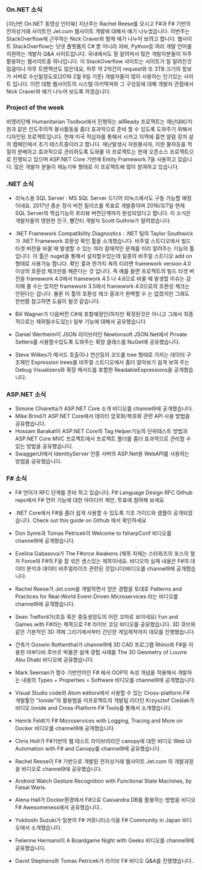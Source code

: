 ### On.NET 소식
[지난번 On.NET 동영상 인터뷰] 지난주는 Rachel Reese를 모시고 F#과 F# 기반의 전자상거래 사이트인 Jet.com 웹사이트 개발에 대해서 얘기 나누었습니다. 이번주는 StackOverflow에 근무하는 Nick Craver와 함께 얘기 나누어 보려고 합니다. 웹사이트 StackOverflow는 닷넷 플렛폼의 C# 뿐 아니라 자바, Python등 여러 개발 언어를 지원하는 개발자 Q&A 사이트입니다. 국내에서도 잘 알려져서 많은 개발자분들이 자주 활용하는 웹사이트중 하나입니다. 이 StackOverflow 사이트는 사이트가 잘 알려진것 많큼이나 하루 트랜잭션도 많은데요, 하루 약 2억건의 request와 또 3TB 크기의 정보가 서버로 수신될정도로(2016 2월 9일 기준) 개발자들이 많이 사용하는 인기있는 사이트 입니다. 이런 대형 웹사이트의 시스템 아키텍쳐와 그 구성등에 대해 개발자 관점에서 Nick Craver와 얘기 나누어 보도록 하겠습니다.

### Project of the week
비영리단체 Humanitarian Toolbox에서 진행하는 allReady 프로젝트는 재난대비/지원과 같은 인도주의적 봉사활동을 좀더 효과적으로  준비 할 수 있도록 도와주기 위해서 디자인된 프로젝트입니다. 현재 미국 적십자를 통해서 시카고 지역에 흡연 알람 장치 설치 캠페인에서 초기 테스트중이라고 합니다. 재난발생시 자원봉사자, 지원 물자등을 적절히 분배하고 효과적으로 관리하도록 도와줄 이 프로젝트는 현재 오픈소스 프로젝트으로 진행되고 있으며 ASP.NET Core 기반에 Entity Framework 7을 사용하고 있습니다. 많은 개발자 분들이 재능기부 형태로 이 프로젝트에 많이 참여하고 있습니다.

### .NET 소식
*  리눅스용 SQL Server :  MS SQL Server 드디어 리눅스에서도 구동 가능할 예정이네요. 2017년 중순 정식 버전 릴리즈를 목표로 개발중이며 2016/3/7일 현재 SQL Server의 핵심기능의 프리뷰 버전단계까지 완성되었다고 합니다. 이 소식은 개발자들의 영원한 친구, 빨간티 개발자 Scott Guthrie가 알려왔습니다.

* .NET Framework Compatibility Diagnostics : .NET 팀의 Taylor Southwick가 .NET Framework 호환성 확인 툴을 소개했습니다. 비주얼 스트디오에서 빌드 타겟 버전을 바꿀 때 발생할 수 있는 여러 잠재적인 문제를 미리 알려주는 기능의 툴입니다. 이 툴은 nuget을 통해서 설치할수있는데 일종의 비주얼 스트디오 add on 형태로 사용가능 합니다. 확인 결과 한가지 옥의 티라면  framework version 4.0 이상의  호환성 체크만을 해준다는 것 입니다. 즉 예를 들면 프로젝트의 빌드 타겟 버전을 framework 4.0에서 framework 4.5 나 4.6으로 바꿀 때 발생할 이슈는 감지해 줄 수는 있지만 framework 3.5에서 framework 4.0으로의 호환성 체크는 안된다는 겁니다. 물론 이 툴의 호환성 체크 결과가 완벽할 수 는 없겠지만 그래도 한번쯤 참고하면 도움이 될것 같습니다.

* Bill Wagner가 다음버전 C#에 포함예정인(하지만 확정된것은 아니고 그래서 최종적으로는 제외될수도있는) 일부 기능에 대해서 공유했습니다 

* Daniel Wertheim이 JSON 라이브러인 Newtonsoft JSON.Net에서 Private Setters를 사용할수있도록 도와주는 확장 클래스를  NuGet에 공유했습니다.

* Steve Wilkes가 메서드 호출이나 연산등의 코드를 tree 형태로 가지는 데이터 구조체인 Expression trees를 비주얼 스트디오에서 좀더 알아보기 쉽게 보여 주는 Debug Visualizers와 확장 메서드를 포함한 ReadableExpressions을 공개했습니다.

### ASP.NET 소식
* Simone Chiaretta가 ASP.NET Core 소개 비디오를 channel9에 공개했습니다. 
* Mike Brind가 ASP.NET Core에서 데이터 암호화/복호화 관련  API 사용 방법을 공유했습니다.
* Hossam Barakat이 ASP.NET Core의 Tag Helper기능의 단위테스트 방법과 ASP.NET Core MVC 프로젝트에서 프로젝트 폴더를 좀더 효과적으로 관리할 수 있는 방법을 공유했습니다.
*  SwaggerUI에서 IdentityServer 인증 서버의 ASP.Net용 WebAPI를 사용하는 방법을 공유했습니다.

### F# 소식
* F# 언어가 RFC 단계를 준비 하고 있습니다. F# Language Design RFC Github repo에서 F# 언어 기능에 대한 아이디어 제안, 투표에 참여해 보세요

* .NET Core에서 F#을 좀더 쉽게 사용할 수 있도록 기초 가이드와 셈플이 공개되었습니다. Check out this guide on Github 에서 확인하세요

* Don Syme과 Tomas Petricek이 Welcome to fsharpConf 비디오를 channel9에 공개했습니다.

*  Evelina Gabasova가 The F#orce Awakens (제목 자체는 스타워즈의 포스의 철자 Force와 F#의 F을 잘 섞은 센스있는 제목이네요. 비디오의 실제 내용은 F#의 데이터 분석과 데이터 비주얼라이즈 관련된 것입니다)비디오를 channel9에 공개했습니다.

* Rachel Reese가 Jet.com을 개발하면서 얻은 경험을 토대로  Patterns and Practices for Real-World Event-Driven Microservices 라는 비디오를 channel9에 공개했습니다.

* Sean Trelford가(초등 혹은 중등생정도의 어린 꼬마로 보이네요) Fun and Games with F#라는 제목으로 F# 라이브 코딩 비디오를 공유했습니다. 3D 큐브와 같은 기본적인 3D 객체 그리기에서부터 간단한 게임제작까지 데모를 진행했습니다.  

*  건축가 Goswin Rothenthal가 channel9에 3D CAD 프로그램 Rhino와  F#을 이용한 아부다비 루브르 박물관 설계 경험 사례를 The 3D Geometry of Louvre Abu Dhabi 비디오에 공유했습니다.

* Mark Seeman가 함수 기반언어인 F# 에서 OOP의 속성 개념을 적용해서 개발하는 내용의  Types + Properties = Software 비디오를 channel9에 공개했습니다. 
* Visual Studio code와 Atom editors에서 사용할 수 있는 Cross-platform F# 개발툴인 "Ionide"의 활용법을 이프로젝트의 개발팀 리더인 Krzysztof Cieślak가 비디오 Ionide and Cross-Platform F# Tools를 통해서 소개했습니다.

* Henrik Feldt가 F# Microservices with Logging, Tracing and More on Docker 비디오를 channel9에 공개했습니다.

* Chris Holt가 F#기반의 웹 테스트 라이브러리인 canopy에 대한 비디오 Web UI Automation with F# and Canopy를 channel9에 공유했습니다.

* Rachel Reese이  F# 기반으로 개발된 전자상거래 웹사이트 Jet.com 의 개발과정을 비디오로 channel9에 공유했습니다.

* Android Watch Gesture Recognition with Functional State Machines, by Faisal Waris.

* Alena Hall가 Docker환경에서 F#으로 Cassandra DB를 활용하는 방법을 비디오 F# Awesomeness에서 공유했습니다..

* Yukitoshi Suzuki가 일본의 F# 커뮤니티소식을 F# Community in Japan 비디오에서 소개했습니다.

* Felienne Hermans이 A Boardgame Night with Geeks 비디오를 channel9에 공유했습니다.


* David Stephens와 Tomas Petricek가 라이브 F# 비디오 Q&A를 진행했습니다..
